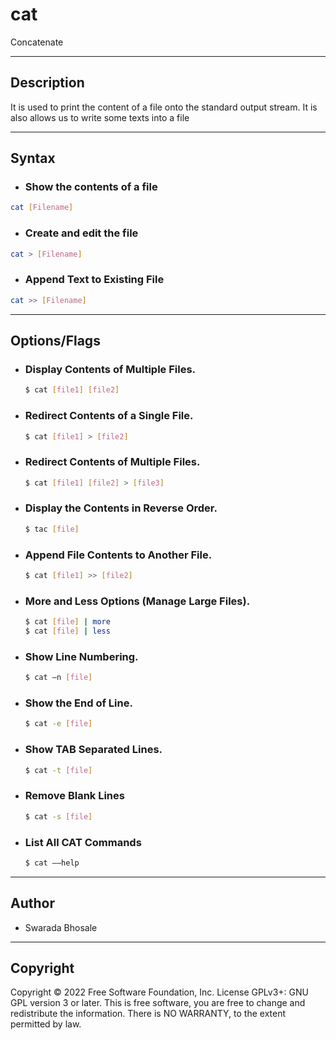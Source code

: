 # cat
Concatenate

---

## Description
It is used to print the content of a file onto the standard output stream.
It is also allows us to write some texts into a file

---

## Syntax
- ### Show the contents of a file
```bash
cat [Filename]
```
- ### Create and edit the file
```bash
cat > [Filename]
```
- ### Append Text to Existing File
```bash
cat >> [Filename]
```
---

## Options/Flags
- ### Display Contents of Multiple Files.
    ```bash
    $ cat [file1] [file2]
    ```
- ### Redirect Contents of a Single File.
    ```bash
    $ cat [file1] > [file2]
    ```
- ### Redirect Contents of Multiple Files.
    ```bash
    $ cat [file1] [file2] > [file3]
    ```
- ### Display the Contents in Reverse Order.
    ```bash
    $ tac [file]
    ```
- ### Append File Contents to Another File.
    ```bash
    $ cat [file1] >> [file2]
    ```
- ### More and Less Options (Manage Large Files).
    ```bash
    $ cat [file] | more
    $ cat [file] | less
    ```
- ### Show Line Numbering.
    ```bash
    $ cat –n [file]
    ```
- ### Show the End of Line.
    ```bash
    $ cat -e [file]
    ```
- ### Show TAB Separated Lines.
    ```bash
    $ cat -t [file]
    ```
- ### Remove Blank Lines
    ```bash
    $ cat -s [file]
    ```
- ###  List All CAT Commands
    ```bash
    $ cat ––help
    ```
---

## Author
- Swarada Bhosale

---

## Copyright
Copyright © 2022 Free Software Foundation, Inc. License GPLv3+: GNU GPL version 3 or later.
This is free software, you are free to change and redistribute the information. There is NO WARRANTY, to the extent permitted by law.
